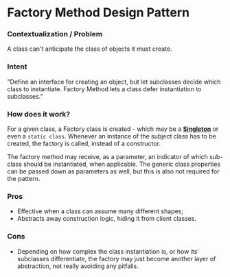 # Factory Method Design Pattern

### Contextualization / Problem

A class can't anticipate the class of objects it must create.

### Intent

"Define an interface for creating an object, but let subclasses decide which class to instantiate. Factory Method lets a class defer instantiation to subclasses."

### How does it work?

For a given class, a Factory class is created - which may be a [**Singleton**](http://github.com/aputhin/java-sandbox/tree/master/design-patterns-study/creational-patterns/singleton) or even a ```static class```. Whenever an instance of the subject class has to be created, the factory is called, instead of a constructor.

The factory method may receive, as a parameter, an indicator of which sub-class should be instantiated, when applicable. The generic class properties can be passed down as parameters as well, but this is also not required for the pattern.

### Pros

- Effective when a class can assume many different shapes;
- Abstracts away construction logic, hiding it from client classes.

### Cons

- Depending on how complex the class instantiation is, or how its' subclasses differentiate, the factory may just become another layer of abstraction, not really avoiding any pitfalls.
